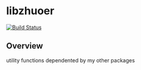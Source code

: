 # libzhuoer

[![Build Status](https://travis-ci.org/dongzhuoer/libzhuoer.svg?branch=master)](https://travis-ci.org/dongzhuoer/libzhuoer)

## Overview

utility functions dependented by my other packages





